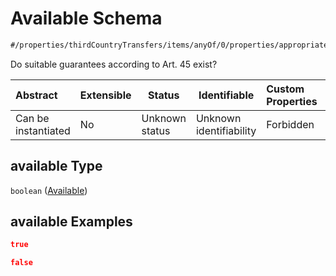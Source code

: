 # Available Schema

```txt
#/properties/thirdCountryTransfers/items/anyOf/0/properties/appropriateGuarantees/properties/available#/properties/thirdCountryTransfers/items/anyOf/0/properties/appropriateGuarantees/properties/available
```

Do suitable guarantees according to Art. 45 exist?


| Abstract            | Extensible | Status         | Identifiable            | Custom Properties | Additional Properties | Access Restrictions | Defined In                                                           |
| :------------------ | ---------- | -------------- | ----------------------- | :---------------- | --------------------- | ------------------- | -------------------------------------------------------------------- |
| Can be instantiated | No         | Unknown status | Unknown identifiability | Forbidden         | Allowed               | none                | [tilt-schema.json\*](../out/tilt-schema.json "open original schema") |

## available Type

`boolean` ([Available](tilt-schema-properties-thirdcountrytransfers-items-anyof-anyof-schema-properties-appropriateguarantees-properties-available.md))

## available Examples

```json
true
```

```json
false
```
